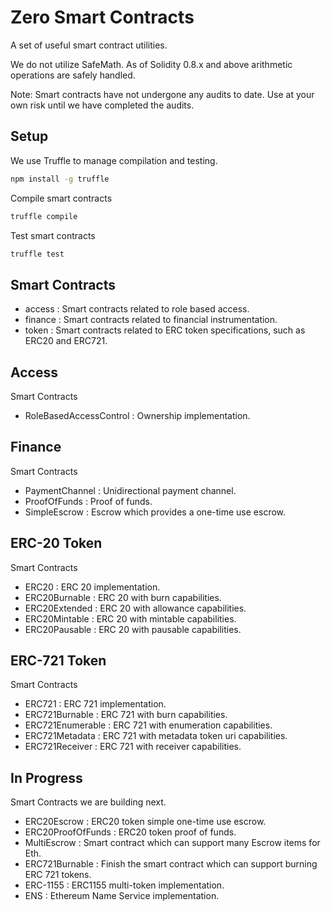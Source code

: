 # Zero Smart Contracts

A set of useful smart contract utilities.

We do not utilize SafeMath. 
As of Solidity 0.8.x and above arithmetic operations are safely handled. 

Note: Smart contracts have not undergone any audits to date. Use at your own risk until we have completed the audits.

## Setup
We use Truffle to manage compilation and testing.

```sh
npm install -g truffle
```

Compile smart contracts
```sh
truffle compile
```

Test smart contracts
```sh
truffle test
```

## Smart Contracts

- access  : Smart contracts related to role based access.
- finance : Smart contracts related to financial instrumentation.
- token   : Smart contracts related to ERC token specifications, such as ERC20 and ERC721.

## Access
Smart Contracts
- RoleBasedAccessControl : Ownership implementation.
  
## Finance
Smart Contracts
- PaymentChannel : Unidirectional payment channel.
- ProofOfFunds : Proof of funds.
- SimpleEscrow : Escrow which provides a one-time use escrow.
  
## ERC-20 Token
Smart Contracts
- ERC20 : ERC 20 implementation.
- ERC20Burnable : ERC 20 with burn capabilities.
- ERC20Extended : ERC 20 with allowance capabilities.
- ERC20Mintable : ERC 20 with mintable capabilities.
- ERC20Pausable : ERC 20 with pausable capabilities.

## ERC-721 Token
Smart Contracts
- ERC721 : ERC 721 implementation.
- ERC721Burnable : ERC 721 with burn capabilities.
- ERC721Enumerable : ERC 721 with enumeration capabilities.
- ERC721Metadata : ERC 721 with metadata token uri capabilities.
- ERC721Receiver : ERC 721 with receiver capabilities.

## In Progress 
Smart Contracts we are building next.

- ERC20Escrow : ERC20 token simple one-time use escrow.
- ERC20ProofOfFunds : ERC20 token proof of funds.
- MultiEscrow : Smart contract which can support many Escrow items for Eth.
- ERC721Burnable : Finish the smart contract which can support burning ERC 721 tokens.
- ERC-1155 : ERC1155 multi-token implementation.
- ENS : Ethereum Name Service implementation.
